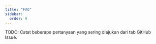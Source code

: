 ```yaml
---
title: "FAQ"
sidebar:
  order: 9
---
```


TODO: Catat beberapa pertanyaan yang sering diajukan dari tab GitHub Issue.
